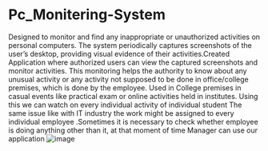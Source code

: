# Pc_Monitering-System
Designed to monitor and find any inappropriate or unauthorized activities on personal computers. The system periodically captures screenshots of the user’s desktop, providing visual evidence of their activities.Created Application where authorized users can view the captured screenshots and monitor activities.
This monitoring helps the authority to know about any unusual activity or any activity not supposed to be done in office/college premises, which is done by the employee.
Used in College premises in casual events like practical exam or online activities held in institutes. Using this we can watch on every individual activity of individual student 
The same issue like with IT industry the work might  be assigned to every individual employee .Sometimes it is necessary to check whether employee is doing anything other than it, at that moment of time Manager can use our application ![image](https://github.com/Rehanlukade/Pc_Monitering-System/assets/47839836/028de25d-2c5e-42df-bf6c-8fe37661f787)
